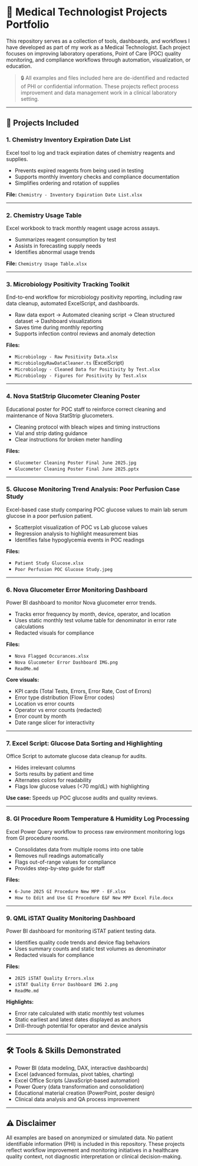 # 🧪 Medical Technologist Projects Portfolio

This repository serves as a collection of tools, dashboards, and workflows I have developed as part of my work as a Medical Technologist. Each project focuses on improving laboratory operations, Point of Care (POC) quality monitoring, and compliance workflows through automation, visualization, or education.

> 🔒 All examples and files included here are de-identified and redacted of PHI or confidential information. These projects reflect process improvement and data management work in a clinical laboratory setting.

---

## 📂 Projects Included

### 1. Chemistry Inventory Expiration Date List
Excel tool to log and track expiration dates of chemistry reagents and supplies.  
- Prevents expired reagents from being used in testing  
- Supports monthly inventory checks and compliance documentation  
- Simplifies ordering and rotation of supplies  

**File:** `Chemistry - Inventory Expiration Date List.xlsx`

---

### 2. Chemistry Usage Table
Excel workbook to track monthly reagent usage across assays.  
- Summarizes reagent consumption by test  
- Assists in forecasting supply needs  
- Identifies abnormal usage trends  

**File:** `Chemistry Usage Table.xlsx`

---

### 3. Microbiology Positivity Tracking Toolkit
End-to-end workflow for microbiology positivity reporting, including raw data cleanup, automated ExcelScript, and dashboards.  
- Raw data export → Automated cleaning script → Clean structured dataset → Dashboard visualizations  
- Saves time during monthly reporting  
- Supports infection control reviews and anomaly detection  

**Files:**  
- `Microbiology - Raw Positivity Data.xlsx`  
- `MicrobiologyRawDataCleaner.ts` (ExcelScript)  
- `Microbiology - Cleaned Data for Positivity by Test.xlsx`  
- `Microbiology - Figures for Positivity by Test.xlsx`  

---

### 4. Nova StatStrip Glucometer Cleaning Poster
Educational poster for POC staff to reinforce correct cleaning and maintenance of Nova StatStrip glucometers.  
- Cleaning protocol with bleach wipes and timing instructions  
- Vial and strip dating guidance  
- Clear instructions for broken meter handling  

**Files:**  
- `Glucometer Cleaning Poster Final June 2025.jpg`  
- `Glucometer Cleaning Poster Final June 2025.pptx`  

---

### 5. Glucose Monitoring Trend Analysis: Poor Perfusion Case Study
Excel-based case study comparing POC glucose values to main lab serum glucose in a poor perfusion patient.  
- Scatterplot visualization of POC vs Lab glucose values  
- Regression analysis to highlight measurement bias  
- Identifies false hypoglycemia events in POC readings  

**Files:**  
- `Patient Study Glucose.xlsx`  
- `Poor Perfusion POC Glucose Study.jpeg`  

---

### 6. Nova Glucometer Error Monitoring Dashboard
Power BI dashboard to monitor Nova glucometer error trends.  
- Tracks error frequency by month, device, operator, and location  
- Uses static monthly test volume table for denominator in error rate calculations  
- Redacted visuals for compliance  

**Files:**  
- `Nova Flagged Occurances.xlsx`  
- `Nova Glucometer Error Dashboard IMG.png`  
- `ReadMe.md`  

**Core visuals:**  
- KPI cards (Total Tests, Errors, Error Rate, Cost of Errors)  
- Error type distribution (Flow Error codes)  
- Location vs error counts  
- Operator vs error counts (redacted)  
- Error count by month  
- Date range slicer for interactivity  

---

### 7. Excel Script: Glucose Data Sorting and Highlighting
Office Script to automate glucose data cleanup for audits.  
- Hides irrelevant columns  
- Sorts results by patient and time  
- Alternates colors for readability  
- Flags low glucose values (<70 mg/dL) with highlighting  

**Use case:** Speeds up POC glucose audits and quality reviews.  

---

### 8. GI Procedure Room Temperature & Humidity Log Processing
Excel Power Query workflow to process raw environment monitoring logs from GI procedure rooms.  
- Consolidates data from multiple rooms into one table  
- Removes null readings automatically  
- Flags out-of-range values for compliance  
- Provides step-by-step guide for staff  

**Files:**  
- `6-June 2025 GI Procedure New MPP - EF.xlsx`  
- `How to Edit and Use GI Procedure E&F New MPP Excel File.docx`  

---

### 9. QML iSTAT Quality Monitoring Dashboard
Power BI dashboard for monitoring iSTAT patient testing data.  
- Identifies quality code trends and device flag behaviors  
- Uses summary counts and static test volumes as denominator  
- Redacted visuals for compliance  

**Files:**  
- `2025 iSTAT Quality Errors.xlsx`
- `iSTAT Quality Error Dashboard IMG 2.png`  
- `ReadMe.md`  

**Highlights:**  
- Error rate calculated with static monthly test volumes  
- Static earliest and latest dates displayed as anchors  
- Drill-through potential for operator and device analysis  

---

## 🛠 Tools & Skills Demonstrated
- Power BI (data modeling, DAX, interactive dashboards)  
- Excel (advanced formulas, pivot tables, charting)  
- Excel Office Scripts (JavaScript-based automation)  
- Power Query (data transformation and consolidation)  
- Educational material creation (PowerPoint, poster design)  
- Clinical data analysis and QA process improvement  

---

## ⚠️ Disclaimer
All examples are based on anonymized or simulated data. No patient identifiable information (PHI) is included in this repository. These projects reflect workflow improvement and monitoring initiatives in a healthcare quality context, not diagnostic interpretation or clinical decision-making.
